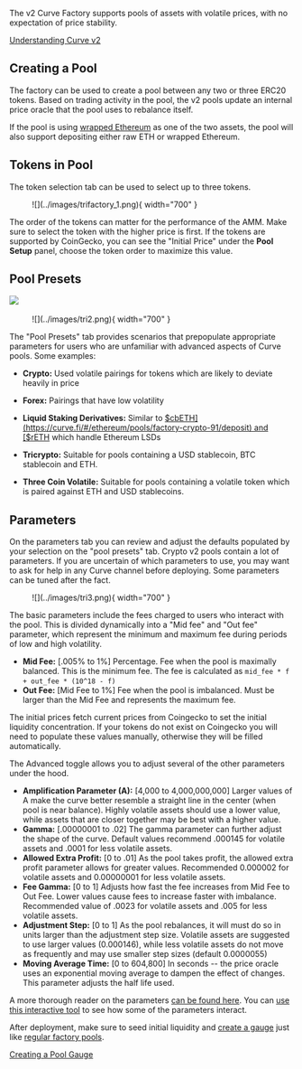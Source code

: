The v2 Curve Factory supports pools of assets with volatile prices, with no expectation of price stability.

[Understanding Curve v2](/base-features/understanding-crypto-pools)

## **Creating a Pool**

The factory can be used to create a pool between any two or three ERC20 tokens. Based on trading activity in the pool, the v2 pools update an internal price oracle that the pool uses to rebalance itself.

If the pool is using [wrapped Ethereum](https://etherscan.io/address/0xC02aaA39b223FE8D0A0e5C4F27eAD9083C756Cc2) as one of the two assets, the pool will also support depositing either raw ETH or wrapped Ethereum.

## **Tokens in Pool**

The token selection tab can be used to select up to three tokens.

<figure markdown>
  ![](../images/trifactory_1.png){ width="700" }
  <figcaption></figcaption>
</figure>

The order of the tokens can matter for the performance of the AMM. Make sure to select the token with the higher price is first. If the tokens are supported by CoinGecko, you can see the "Initial Price" under the **Pool Setup** panel, choose the token order to maximize this value.

## **Pool Presets**

![](https://2254922201-files.gitbook.io/~/files/v0/b/gitbook-x-prod.appspot.com/o/spaces%2F-MFA0rQI3SzfbVFgp3Ic%2Fuploads%2F24DrjmNDNVG7XyIcvYVS%2FScreenshot%202023-03-05%20at%203.48.30%20AM.png?alt=media&token=8e869851-cd1a-42d8-86d1-731722fdfdd1)

<figure markdown>
  ![](../images/tri2.png){ width="700" }
  <figcaption></figcaption>
</figure>

The "Pool Presets" tab provides scenarios that prepopulate appropriate parameters for users who are unfamiliar with advanced aspects of Curve pools. Some examples:

*   **Crypto:** Used volatile pairings for tokens which are likely to deviate heavily in price
    

*   **Forex:** Pairings that have low volatility
    

*   **Liquid Staking Derivatives:** Similar to [$cbETH](https://curve.fi/#/ethereum/pools/factory-crypto-91/deposit) and [$rETH](https://curve.fi/#/ethereum/pools/factory-crypto-210/deposit) which handle Ethereum LSDs

*   **Tricrypto:** Suitable for pools containing a USD stablecoin, BTC stablecoin and ETH.
    

*   **Three Coin Volatile:** Suitable for pools containing a volatile token which is paired against ETH and USD stablecoins.
    

## **Parameters**

On the parameters tab you can review and adjust the defaults populated by your selection on the "pool presets" tab. Crypto v2 pools contain a lot of parameters. If you are uncertain of which parameters to use, you may want to ask for help in any Curve channel before deploying. Some parameters can be tuned after the fact.

<figure markdown>
  ![](../images/tri3.png){ width="700" }
  <figcaption></figcaption>
</figure>

The basic parameters include the fees charged to users who interact with the pool. This is divided dynamically into a "Mid fee" and "Out fee" parameter, which represent the minimum and maximum fee during periods of low and high volatility.

*   **Mid Fee:** \[.005% to 1%\] Percentage. Fee when the pool is maximally balanced. This is the minimum fee. The fee is calculated as `mid_fee * f + out_fee * (10^18 - f)`
*   **Out Fee:** \[Mid Fee to 1%\] Fee when the pool is imbalanced. Must be larger than the Mid Fee and represents the maximum fee.
    
The initial prices fetch current prices from Coingecko to set the initial liquidity concentration. If your tokens do not exist on Coingecko you will need to populate these values manually, otherwise they will be filled automatically.

The Advanced toggle allows you to adjust several of the other parameters under the hood.

*   **Amplification Parameter (A):** \[4,000 to 4,000,000,000\] Larger values of A make the curve better resemble a straight line in the center (when pool is near balance). Highly volatile assets should use a lower value, while assets that are closer together may be best with a higher value.
*   **Gamma:** \[.00000001 to .02\] The gamma parameter can further adjust the shape of the curve. Default values recommend .000145 for volatile assets and .0001 for less volatile assets.
*   **Allowed Extra Profit:** \[0 to .01\] As the pool takes profit, the allowed extra profit parameter allows for greater values. Recommended 0.000002 for volatile assets and 0.00000001 for less volatile assets.
*   **Fee Gamma:** \[0 to 1\] Adjusts how fast the fee increases from Mid Fee to Out Fee. Lower values cause fees to increase faster with imbalance. Recommended value of .0023 for volatile assets and .005 for less volatile assets.
*   **Adjustment Step:** \[0 to 1\] As the pool rebalances, it will must do so in units larger than the adjustment step size. Volatile assets are suggested to use larger values (0.000146), while less volatile assets do not move as frequently and may use smaller step sizes (default 0.0000055)
*   **Moving Average Time:** \[0 to 604,800\] In seconds -- the price oracle uses an exponential moving average to dampen the effect of changes. This parameter adjusts the half life used.
    

A more thorough reader on the parameters [can be found here](https://nagaking.substack.com/p/deep-dive-curve-v2-parameters?s=curve). You can [use this interactive tool](https://www.desmos.com/calculator/vbhbicc7mw) to see how some of the parameters interact.

After deployment, make sure to seed initial liquidity and [create a gauge](/factory-pools/creating-a-factory-pool) just like [regular factory pools](/factory-pools/creating-a-factory-pool).

[Creating a Pool Gauge](/reward-gauges/creating-a-pool-gauge)
